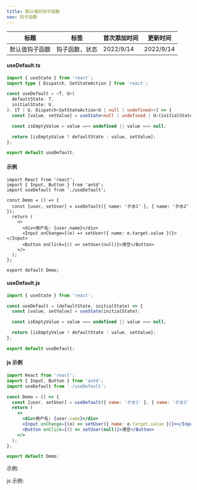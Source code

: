 ```yaml
---
title: 默认值的钩子函数
nav: 钩子函数
---
```


| 标题           | 标签           | 首次添加时间 | 更新时间  |
| -------------- | -------------- | ------------ | --------- |
| 默认值钩子函数 | 钩子函数，状态 | 2022/9/14    | 2022/9/14 |

#### useDefault.ts

```ts
import { useState } from 'react';
import type { Dispatch, SetStateAction } from 'react';

const useDefault = <T, U>(
  defaultState: T,
  initialState: U,
): [T | U, Dispatch<SetStateAction<U | null | undefined>>] => {
  const [value, setValue] = useState<null | undefined | U>(initialState);

  const isEmptyValue = value === undefined || value === null;

  return [isEmptyValue ? defaultState : value, setValue];
};

export default useDefault;
```

#### 示例

```tsx | pure
import React from 'react';
import { Input, Button } from 'antd';
import useDefault from './useDefault';

const Demo = () => {
  const [user, setUser] = useDefault({ name: '夕水1' }, { name: '夕水2' });
  return (
    <>
      <div>用户名: {user.name}</div>
      <Input onChange={(e) => setUser({ name: e.target.value })}></Input>
      <Button onClick={() => setUser(null)}>清空</Button>
    </>
  );
};

export default Demo;
```

#### useDefault.js

```js
import { useState } from 'react';

const useDefault = (defaultState, initialState) => {
  const [value, setValue] = useState(initialState);

  const isEmptyValue = value === undefined || value === null;

  return [isEmptyValue ? defaultState : value, setValue];
};

export default useDefault;
```

#### js 示例

```jsx | pure
import React from 'react';
import { Input, Button } from 'antd';
import useDefault from './useDefault';

const Demo = () => {
  const [user, setUser] = useDefault({ name: '夕水1' }, { name: '夕水2' });
  return (
    <>
      <div>用户名: {user.name}</div>
      <Input onChange={(e) => setUser({ name: e.target.value })}></Input>
      <Button onClick={() => setUser(null)}>清空</Button>
    </>
  );
};

export default Demo;
```

示例:

<code src="./Demo.zh-CN.tsx" id="defaultTsDemoZH"></code>

js 示例:

<code src="./js/Demo.zh-CN.jsx" id="defaultJsDemoZH"></code>
